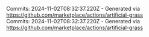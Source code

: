 Commits: 2024-11-02T08:32:37.220Z - Generated via https://github.com/marketplace/actions/artificial-grass
<br>
Commits: 2024-11-02T08:32:37.220Z - Generated via https://github.com/marketplace/actions/artificial-grass
<br>
